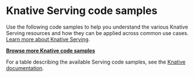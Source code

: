 # Knative Serving code samples

Use the following code samples to help you understand the various Knative
Serving resources and how they can be applied across common use cases.
[Learn more about Knative Serving](https://knative.dev/docs/serving/).

[**Browse more Knative code samples**](..)

For a table describing the available Serving code samples, see the [Knative documentation](https://knative.dev/docs/samples/serving/).
